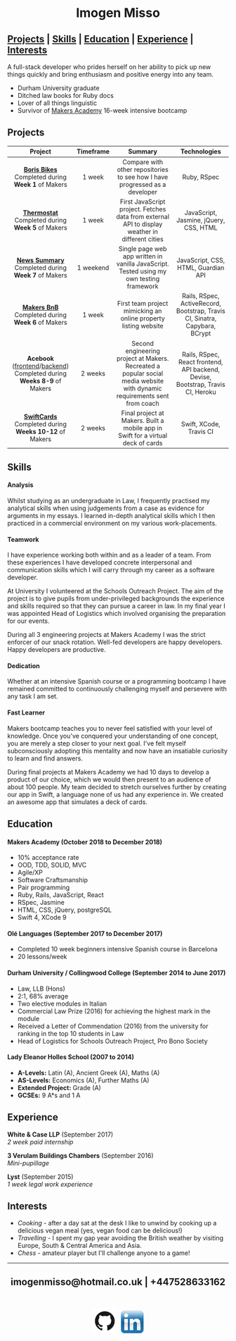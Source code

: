 <h1 align=center>Imogen Misso</h1>

[Projects](#projects) | [Skills](#skills) | [Education](#education) | [Experience](#experience) | [Interests](#interests)
--------------

A full-stack developer who prides herself on her ability to pick up new things quickly and bring enthusiasm and positive energy into any team.

- Durham University graduate
- Ditched law books for Ruby docs
- Lover of all things linguistic
- Survivor of [Makers Academy](https://makers.tech/) 16-week intensive bootcamp

## Projects

| Project        | Timeframe | Summary           | Technologies |
| :-------------: | :-----:| :-------------:| :-----:|
| **[Boris Bikes](https://github.com/imogenmisso/borris_bikes)** <br>Completed during __Week 1__ of Makers | 1 week | Compare with other repositories to see how I have progressed as a developer | Ruby, RSpec |
| **[Thermostat](https://github.com/imogenmisso/Thermostat)** <br>Completed during __Week 5__ of Makers | 1 week | First JavaScript project. Fetches data from external API to display weather in different cities | JavaScript, Jasmine, jQuery, CSS, HTML |
| **[News Summary](https://github.com/imogenmisso/news-summary-challenge)** <br> Completed during __Week 7__ of Makers | 1 weekend | Single page web app written in vanilla JavaScript. Tested using my own testing framework | JavaScript, CSS, HTML, Guardian API |
| **[Makers BnB](https://github.com/rbbri/makersbnb)** <br> Completed during __Week 6__ of Makers | 1 week | First team project mimicking an online property listing website | Rails, RSpec, ActiveRecord, Bootstrap, Travis CI, Sinatra, Capybara, BCrypt |
| **Acebook** ([frontend](https://github.com/runticle/Acebook-frontend)/[backend](https://github.com/toddpla/acebook-stars)) <br> Completed during __Weeks 8-9__ of Makers | 2 weeks | Second engineering project at Makers. Recreated a popular social media website with dynamic requirements sent from coach | Rails, RSpec, React frontend, API backend, Devise, Bootstrap, Travis CI, Heroku |
| **[SwiftCards](https://github.com/IrinaSTA/swiftcards)** <br> Completed during __Weeks 10-12__ of Makers| 2 weeks | Final project at Makers. Built a mobile app in Swift for a virtual deck of cards |  Swift, XCode, Travis CI |

## Skills

#### Analysis

Whilst studying as an undergraduate in Law, I frequently practised my analytical skills when using judgements from a case as evidence for arguments in my essays. I learned in-depth analytical skills which I then practiced in a commercial environment on my various work-placements.  

#### Teamwork

I have experience working both within and as a leader of a team. From these experiences I have developed concrete interpersonal and communication skills which I will carry through my career as a software developer.

At University I volunteered at the Schools Outreach Project. The aim of the project is to give pupils from under-privileged backgrounds the experience and skills required so that they can pursue a career in law. In my final year I was appointed Head of Logistics which involved organising the preparation for our events.

During all 3 engineering projects at Makers Academy I was the strict enforcer of our snack rotation. Well-fed developers are happy developers. Happy developers are productive.

#### Dedication

Whether at an intensive Spanish course or a programming bootcamp I have remained committed to continuously challenging myself and persevere with any task I am set.

#### Fast Learner

Makers bootcamp teaches you to never feel satisfied with your level of knowledge. Once you've conquered your understanding of one concept, you are merely a step closer to your next goal. I've felt myself subconsciously adopting this mentality and now have an insatiable curiosity to learn and find answers.

During final projects at Makers Academy we had 10 days to develop a product of our choice, which we would then present to an audience of about 100 people. My team decided to stretch ourselves further by creating our app in Swift, a language none of us had any experience in. We created an awesome app that simulates a deck of cards.


## Education

#### Makers Academy (October 2018 to December 2018)

- 10% acceptance rate
- OOD, TDD, SOLID, MVC
- Agile/XP
- Software Craftsmanship
- Pair programming
- Ruby, Rails, JavaScript, React
- RSpec, Jasmine
- HTML, CSS, jQuery, postgreSQL
- Swift 4, XCode 9

#### Olé Languages (September 2017 to December 2017)

- Completed 10 week beginners intensive Spanish course in Barcelona
- 20 lessons/week

#### Durham University / Collingwood College (September 2014 to June 2017)

- Law, LLB (Hons)
- 2:1, 68% average
- Two elective modules in Italian
- Commercial Law Prize (2016) for achieving the highest mark in the module
- Received a Letter of Commendation (2016) from the university for ranking in the top 10 students in Law
- Head of Logistics for Schools Outreach Project, Pro Bono Society

#### Lady Eleanor Holles School (2007 to 2014)

- **A-Levels:** Latin (A), Ancient Greek (A), Maths (A)
- **AS-Levels:** Economics (A), Further Maths (A)
- **Extended Project:** Grade (A)
- **GCSEs:** 9 A*s and 1 A

## Experience

**White & Case LLP** (September 2017)
<br>*2 week paid internship*  

**3 Verulam Buildings Chambers** (September 2016)
<br>*Mini-pupillage*

**Lyst** (September 2015)
<br>*1 week legal work experience*

## Interests

- *Cooking* - after a day sat at the desk I like to unwind by cooking up a delicious vegan meal (yes, vegan food can be delicious!)
- *Travelling* - I spent my gap year avoiding the British weather by visiting Europe, South & Central America and Asia.
- *Chess* - amateur player but I'll challenge anyone to a game!

-------------------------------------------------------
<h2 align=center>imogenmisso@hotmail.co.uk | +447528633162 <br>
  <br>

[![Github pic](githublogo.png)](https://github.com/imogenmisso) [![Linkedin logo](linkedinlogo.png)](https://www.linkedin.com/in/imogen-misso-937b98177/)
